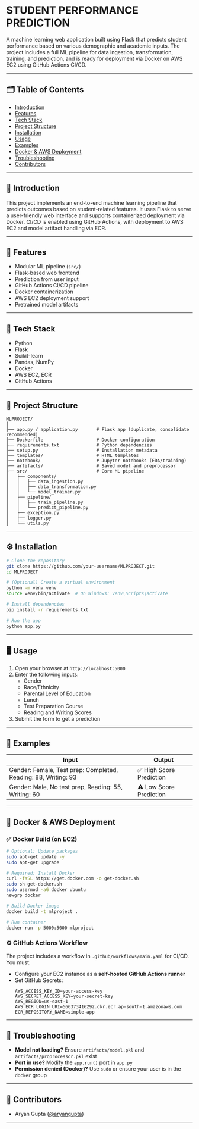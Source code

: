 
# STUDENT PERFORMANCE PREDICTION

A machine learning web application built using Flask that predicts student performance based on various demographic and academic inputs. The project includes a full ML pipeline for data ingestion, transformation, training, and prediction, and is ready for deployment via Docker on AWS EC2 using GitHub Actions CI/CD.

---

## 🗂 Table of Contents

- [Introduction](#introduction)
- [Features](#features)
- [Tech Stack](#tech-stack)
- [Project Structure](#project-structure)
- [Installation](#installation)
- [Usage](#usage)
- [Examples](#examples)
- [Docker & AWS Deployment](#docker--aws-deployment)
- [Troubleshooting](#troubleshooting)
- [Contributors](#contributors)

---

## 📌 Introduction

This project implements an end-to-end machine learning pipeline that predicts outcomes based on student-related features. It uses Flask to serve a user-friendly web interface and supports containerized deployment via Docker. CI/CD is enabled using GitHub Actions, with deployment to AWS EC2 and model artifact handling via ECR.

---

## 🚀 Features

- Modular ML pipeline (`src/`)
- Flask-based web frontend
- Prediction from user input
- GitHub Actions CI/CD pipeline
- Docker containerization
- AWS EC2 deployment support
- Pretrained model artifacts

---

## 🧰 Tech Stack

- Python
- Flask
- Scikit-learn
- Pandas, NumPy
- Docker
- AWS EC2, ECR
- GitHub Actions

---

## 📁 Project Structure

```
MLPROJECT/
│
├── app.py / application.py       # Flask app (duplicate, consolidate recommended)
├── Dockerfile                    # Docker configuration
├── requirements.txt              # Python dependencies
├── setup.py                      # Installation metadata
├── templates/                    # HTML templates
├── notebook/                     # Jupyter notebooks (EDA/training)
├── artifacts/                    # Saved model and preprocessor
├── src/                          # Core ML pipeline
│   ├── components/
│   │   ├── data_ingestion.py
│   │   ├── data_transformation.py
│   │   └── model_trainer.py
│   ├── pipeline/
│   │   ├── train_pipeline.py
│   │   └── predict_pipeline.py
│   ├── exception.py
│   ├── logger.py
│   └── utils.py
```

---

## ⚙️ Installation

```bash
# Clone the repository
git clone https://github.com/your-username/MLPROJECT.git
cd MLPROJECT

# (Optional) Create a virtual environment
python -m venv venv
source venv/bin/activate  # On Windows: venv\Scripts\activate

# Install dependencies
pip install -r requirements.txt

# Run the app
python app.py
```

---

## 🖥️ Usage

1. Open your browser at `http://localhost:5000`
2. Enter the following inputs:
   - Gender
   - Race/Ethnicity
   - Parental Level of Education
   - Lunch
   - Test Preparation Course
   - Reading and Writing Scores
3. Submit the form to get a prediction

---

## 🧪 Examples

| Input | Output |
|-------|--------|
| Gender: Female, Test prep: Completed, Reading: 88, Writing: 93 | ✅ High Score Prediction |
| Gender: Male, No test prep, Reading: 55, Writing: 60 | ⚠️ Low Score Prediction |

---

## 🚢 Docker & AWS Deployment

### ✅ Docker Build (on EC2)

```bash
# Optional: Update packages
sudo apt-get update -y
sudo apt-get upgrade

# Required: Install Docker
curl -fsSL https://get.docker.com -o get-docker.sh
sudo sh get-docker.sh
sudo usermod -aG docker ubuntu
newgrp docker

# Build Docker image
docker build -t mlproject .

# Run container
docker run -p 5000:5000 mlproject
```

### ⚙️ GitHub Actions Workflow

The project includes a workflow in `.github/workflows/main.yaml` for CI/CD. You must:

- Configure your EC2 instance as a **self-hosted GitHub Actions runner**
- Set GitHub Secrets:
  ```env
  AWS_ACCESS_KEY_ID=your-access-key
  AWS_SECRET_ACCESS_KEY=your-secret-key
  AWS_REGION=us-east-1
  AWS_ECR_LOGIN_URI=566373416292.dkr.ecr.ap-south-1.amazonaws.com
  ECR_REPOSITORY_NAME=simple-app
  ```

---

## 🧰 Troubleshooting

- **Model not loading?** Ensure `artifacts/model.pkl` and `artifacts/proprocessor.pkl` exist
- **Port in use?** Modify the `app.run()` port in `app.py`
- **Permission denied (Docker)?** Use `sudo` or ensure your user is in the `docker` group

---

## 👤 Contributors

- Aryan Gupta ([@aryangupta](mailto:ag5787842@gmail.com))

---
